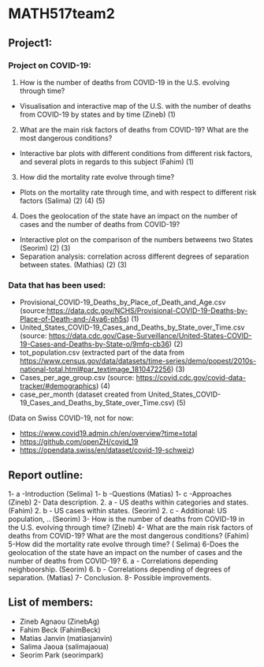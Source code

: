 # MATH517team2
## Project1:
### Project on COVID-19:
1) How is the number of deaths from COVID-19 in the U.S. evolving through time?
  - Visualisation and interactive map of the U.S. with the number of deaths from COVID-19 by states and by time (Zineb) (1)
2) What are the main risk factors of deaths from COVID-19? What are the most dangerous conditions?
  - Interactive bar plots with different conditions from different risk factors, and several plots in regards to this subject (Fahim) (1)
3) How did the mortality rate evolve through time? 
  - Plots on the mortality rate through time, and with respect to different risk factors (Salima) (2) (4) (5)
4) Does the geolocation of the state have an impact on the number of cases and the number of deaths from COVID-19?
  - Interactive plot on the comparison of the numbers betweens two States (Seorim) (2) (3) 
  - Separation analysis: correlation across different degrees of separation between states. (Mathias) (2) (3)
### Data that has been used:
- Provisional_COVID-19_Deaths_by_Place_of_Death_and_Age.csv (source:https://data.cdc.gov/NCHS/Provisional-COVID-19-Deaths-by-Place-of-Death-and-/4va6-ph5s) (1)
- United_States_COVID-19_Cases_and_Deaths_by_State_over_Time.csv (source: https://data.cdc.gov/Case-Surveillance/United-States-COVID-19-Cases-and-Deaths-by-State-o/9mfq-cb36) (2)
- tot_population.csv (extracted part of the data from https://www.census.gov/data/datasets/time-series/demo/popest/2010s-national-total.html#par_textimage_1810472256) (3)
- Cases_per_age_group.csv (source: https://covid.cdc.gov/covid-data-tracker/#demographics) (4)
- case_per_month (dataset created from United_States_COVID-19_Cases_and_Deaths_by_State_over_Time.csv) (5)

(Data on Swiss COVID-19, not for now: 
- https://www.covid19.admin.ch/en/overview?time=total
- https://github.com/openZH/covid_19
- https://opendata.swiss/en/dataset/covid-19-schweiz)

## Report outline:


1- a -Introduction (Selima)
1- b -Questions (Matias)
1- c -Approaches (Zineb)
2- Data description.
2. a - US deaths within categories and states. (Fahim)
2. b - US cases within states. (Seorim)
2. c - Additional: US population, .. (Seorim)
3- How is the number of deaths from COVID-19 in the U.S. evolving through time? (Zineb)
4- What are the main risk factors of deaths from COVID-19? What are the most dangerous conditions? (Fahim)
5-How did the mortality rate evolve through time? ( Selima)
6-Does the geolocation of the state have an impact on the number of cases and the number of deaths from COVID-19?
6. a - Correlations depending neighboorship. (Seorim)
6. b - Correlations depending of degrees of separation. (Matias)
7- Conclusion.
8- Possible improvements.


## List of members:
- Zineb Agnaou (ZinebAg)
- Fahim Beck (FahimBeck)
- Matias Janvin (matiasjanvin)
- Salima Jaoua (salimajaoua)
- Seorim Park (seorimpark)
